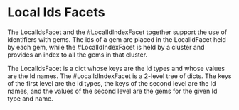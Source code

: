 # Local Ids Facets

The LocalIdsFacet and the #LocalIdIndexFacet together support
the use of identifiers with gems. The ids of a gem are placed in
the LocalIdFacet held by each gem, while the #LocalIdIndexFacet
is held by a cluster and provides an index to all the gems in
that cluster.

The LocalIdsFacet is a dict whose keys are the Id types and whose
values are the Id names. 
The #LocalIdIndexFacet is a 2-level tree of dicts. The keys of the
first level are the Id types, the keys of the second level are the
Id names, and the values of the second level are the gems for the
given Id type and name.
